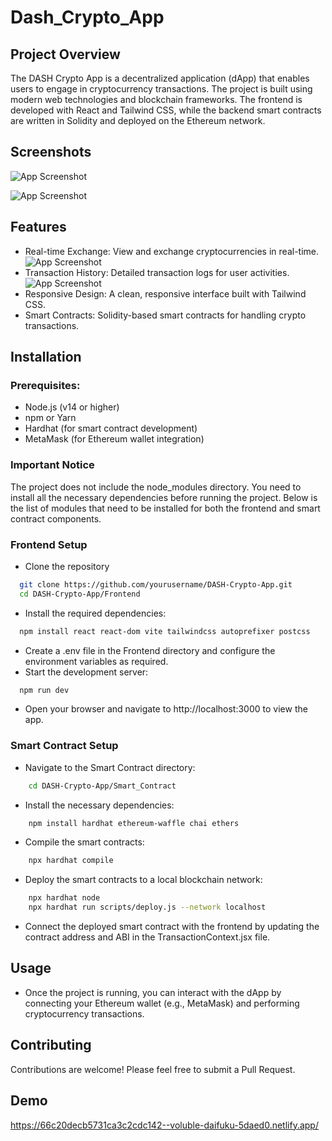 
# Dash_Crypto_App
## Project Overview

The DASH Crypto App is a decentralized application (dApp) that enables users to engage in cryptocurrency transactions. The project is built using modern web technologies and blockchain frameworks. The frontend is developed with React and Tailwind CSS, while the backend smart contracts are written in Solidity and deployed on the Ethereum network.

## Screenshots

![App Screenshot](fontend/images/Screenshot_Dash.png)

![App Screenshot](fontend/images/Screenshot_services.png)
## Features

- Real-time Exchange: View and exchange cryptocurrencies in real-time.
![App Screenshot](fontend/images/Screenshot_exchange.png)
- Transaction History: Detailed transaction logs for user activities.
![App Screenshot](fontend/images/Screenshot_transaction.png)
- Responsive Design: A clean, responsive interface built with Tailwind CSS.
- Smart Contracts: Solidity-based smart contracts for handling crypto transactions.


## Installation

### Prerequisites:
- Node.js (v14 or higher)
- npm or Yarn
- Hardhat (for smart contract development)
- MetaMask (for Ethereum wallet integration)

### Important Notice
The project does not include the node_modules directory. You need to install all the necessary dependencies before running the project. Below is the list of modules that need to be installed for both the frontend and smart contract components.

### Frontend Setup

- Clone the repository
```bash
  git clone https://github.com/yourusername/DASH-Crypto-App.git
  cd DASH-Crypto-App/Frontend
```

- Install the required dependencies:
```bash
  npm install react react-dom vite tailwindcss autoprefixer postcss
```
- Create a .env file in the Frontend directory and configure the environment variables as required.
- Start the development server:
```bash
  npm run dev
```
- Open your browser and navigate to http://localhost:3000 to view the app.

### Smart Contract Setup
- Navigate to the Smart Contract directory:
```bash
    cd DASH-Crypto-App/Smart_Contract
```
- Install the necessary dependencies:
```bash
    npm install hardhat ethereum-waffle chai ethers
```
- Compile the smart contracts:
```bash
    npx hardhat compile
```
- Deploy the smart contracts to a local blockchain network:
```bash
    npx hardhat node
    npx hardhat run scripts/deploy.js --network localhost
```
- Connect the deployed smart contract with the frontend by updating the contract address and ABI in the TransactionContext.jsx file.

## Usage
- Once the project is running, you can interact with the dApp by connecting your Ethereum wallet (e.g., MetaMask) and performing cryptocurrency transactions.

## Contributing
Contributions are welcome! Please feel free to submit a Pull Request.


## Demo

https://66c20decb5731ca3c2cdc142--voluble-daifuku-5daed0.netlify.app/

